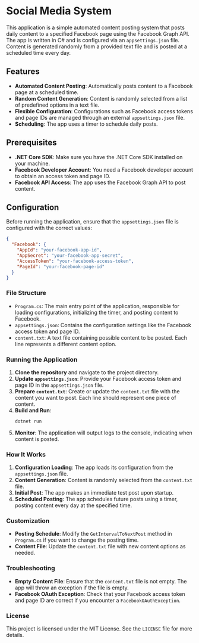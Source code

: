 
# Social Media System

This application is a simple automated content posting system that posts daily content to a specified Facebook page using the Facebook Graph API. The app is written in C# and is configured via an `appsettings.json` file. Content is generated randomly from a provided text file and is posted at a scheduled time every day.

## Features

- **Automated Content Posting**: Automatically posts content to a Facebook page at a scheduled time.
- **Random Content Generation**: Content is randomly selected from a list of predefined options in a text file.
- **Flexible Configuration**: Configurations such as Facebook access tokens and page IDs are managed through an external `appsettings.json` file.
- **Scheduling**: The app uses a timer to schedule daily posts.

## Prerequisites

- **.NET Core SDK**: Make sure you have the .NET Core SDK installed on your machine.
- **Facebook Developer Account**: You need a Facebook developer account to obtain an access token and page ID.
- **Facebook API Access**: The app uses the Facebook Graph API to post content.

## Configuration

Before running the application, ensure that the `appsettings.json` file is configured with the correct values:

```json
{
  "Facebook": {
    "AppId": "your-facebook-app-id",
    "AppSecret": "your-facebook-app-secret",
    "AccessToken": "your-facebook-access-token",
    "PageId": "your-facebook-page-id"
  }
}

```

### File Structure

- `Program.cs`: The main entry point of the application, responsible for loading configurations, initializing the timer, and posting content to Facebook.
- `appsettings.json`: Contains the configuration settings like the Facebook access token and page ID.
- `content.txt`: A text file containing possible content to be posted. Each line represents a different content option.

### Running the Application

1. **Clone the repository** and navigate to the project directory.
2. **Update `appsettings.json`**: Provide your Facebook access token and page ID in the `appsettings.json` file.
3. **Prepare `content.txt`**: Create or update the `content.txt` file with the content you want to post. Each line should represent one piece of content.
4. **Build and Run**:
   ```sh
   dotnet run
   ```
5. **Monitor**: The application will output logs to the console, indicating when content is posted.

### How It Works

1. **Configuration Loading**: The app loads its configuration from the `appsettings.json` file.
2. **Content Generation**: Content is randomly selected from the `content.txt` file.
3. **Initial Post**: The app makes an immediate test post upon startup.
4. **Scheduled Posting**: The app schedules future posts using a timer, posting content every day at the specified time.

### Customization

- **Posting Schedule**: Modify the `GetIntervalToNextPost` method in `Program.cs` if you want to change the posting time.
- **Content File**: Update the `content.txt` file with new content options as needed.

### Troubleshooting

- **Empty Content File**: Ensure that the `content.txt` file is not empty. The app will throw an exception if the file is empty.
- **Facebook OAuth Exception**: Check that your Facebook access token and page ID are correct if you encounter a `FacebookOAuthException`.

### License

This project is licensed under the MIT License. See the `LICENSE` file for more details.
